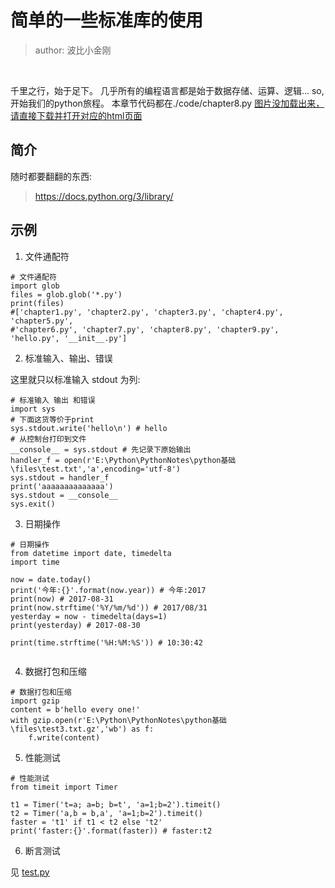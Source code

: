 # 简单的一些标准库的使用
>author: 波比小金刚

<br/>

千里之行，始于足下。
几乎所有的编程语言都是始于数据存储、运算、逻辑...
so, 开始我们的python旅程。
本章节代码都在./code/chapter8.py
<a href="#">图片没加载出来，请直接下载并打开对应的html页面</a>

## 简介

随时都要翻翻的东西:

> https://docs.python.org/3/library/


## 示例

1. 文件通配符

```
# 文件通配符
import glob
files = glob.glob('*.py')
print(files)
#['chapter1.py', 'chapter2.py', 'chapter3.py', 'chapter4.py', 'chapter5.py', 
#'chapter6.py', 'chapter7.py', 'chapter8.py', 'chapter9.py', 'hello.py', '__init__.py']
```

2. 标准输入、输出、错误

这里就只以标准输入 stdout 为列:

```
# 标准输入 输出 和错误
import sys
# 下面这货等价于print
sys.stdout.write('hello\n') # hello
# 从控制台打印到文件
__console__ = sys.stdout # 先记录下原始输出
handler_f = open(r'E:\Python\PythonNotes\python基础\files\test.txt','a',encoding='utf-8')
sys.stdout = handler_f
print('aaaaaaaaaaaaaa')
sys.stdout = __console__
sys.exit()
```

3. 日期操作

```
# 日期操作
from datetime import date, timedelta
import time

now = date.today()
print('今年:{}'.format(now.year)) # 今年:2017
print(now) # 2017-08-31
print(now.strftime('%Y/%m/%d')) # 2017/08/31
yesterday = now - timedelta(days=1)
print(yesterday) # 2017-08-30

print(time.strftime('%H:%M:%S')) # 10:30:42


```

4. 数据打包和压缩

```
# 数据打包和压缩
import gzip
content = b'hello every one!'
with gzip.open(r'E:\Python\PythonNotes\python基础\files\test3.txt.gz','wb') as f:
    f.write(content)

```

5. 性能测试

```
# 性能测试
from timeit import Timer

t1 = Timer('t=a; a=b; b=t', 'a=1;b=2').timeit()
t2 = Timer('a,b = b,a', 'a=1;b=2').timeit()
faster = 't1' if t1 < t2 else 't2'
print('faster:{}'.format(faster)) # faster:t2
```

6. 断言测试

见 <a href='../code/test.py'>test.py</a>